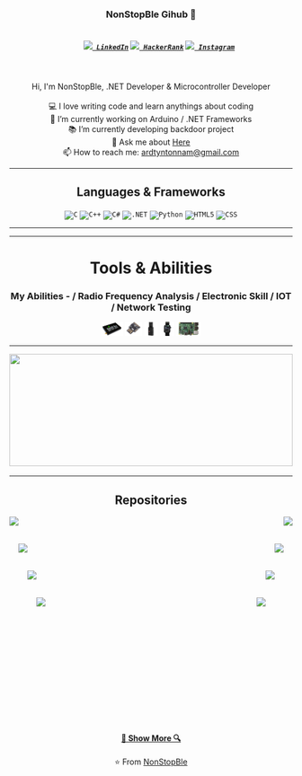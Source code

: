 <h3 align="center">NonStopBle Gihub 👋</h3>
<h5 align="center">
    <code>
    <a href="https://www.linkedin.com/in/osmandurdag/" title="LinkedIn"><img width="22" src="https://github.com/NonStopBle/NonStopBle/blob/master/images/linkedin.svg"> LinkedIn</a></code>
    <code><a href="https://www.hackerrank.com/zumrudu_anka" title="HackerRank Profile"><img width="22" src="https://github.com/NonStopBle/NonStopBle/blob/master/images/hackerrank.png"> HackerRank</a></code>
    <code><a href="https://www.instagram.com/osman__durdag/" title="Instagram Profile"><img width="22" src="https://github.com/NonStopBle/NonStopBle/blob/master/images/instagram.svg"> Instagram</a></code>
</h5>
<br>
<p align="center">
    Hi, I'm NonStopBle, .NET Developer & Microcontroller Developer
    <br>
    <br> 💻 I love writing code and learn anythings about coding
    <br> 🔬 I’m currently working on Arduino / .NET Frameworks
    <br> 📚 I’m currently developing backdoor project
    <br> 💬 Ask me about <a href="https://github.com/NonStopBle/NonStopBle/issues" title="Issues">Here</a>
    <br> 📫 How to reach me: <a href="mailto: ardtyntonnam@gmail.com">ardtyntonnam@gmail.com</a>
</p>

<hr>

<h2 align="center">Languages & Frameworks</h2>

<p align="center">
    <code><img title="C" height="25" src="https://github.com/zumrudu-anka/zumrudu-anka/blob/master/images/c.svg"></code>
    <code><img title="C++" height="25" src="https://github.com/zumrudu-anka/zumrudu-anka/blob/master/images/cpp.svg"></code>
    <code><img title="C#" height="25" src="https://github.com/zumrudu-anka/zumrudu-anka/blob/master/images/cSharp.svg"></code>
    <code><img title=".NET" height="25" src="https://encrypted-tbn0.gstatic.com/images?q=tbn:ANd9GcT6LFnUc_JmUXSyNSUFriOjUgYyT0A3x1YXLErVs9ACEP-EjQVV9K0LTTVSqjvXsEjBbpI&usqp=CAU"></code>
    <code><img title="Python" height="25" src="https://raw.githubusercontent.com/zumrudu-anka/zumrudu-anka/master/images/python-original.svg"></code>
    <code><img title="HTML5" height="25" src="https://github.com/zumrudu-anka/zumrudu-anka/blob/master/images/html5.svg"></code>
    <code><img title="CSS" height="25" src="https://github.com/zumrudu-anka/zumrudu-anka/blob/master/images/css.svg"></code>
</p>

<hr>

<hr>

<h1 align="center">Tools & Abilities</h1>
<h3 align="center">My Abilities - / Radio Frequency Analysis / Electronic Skill / IOT / Network Testing</h3>

<p align="center">
    <code><img title="HackRF" height="25" src="https://raw.githubusercontent.com/NonStopBle/NonStopBle/main/res/hackrf.png"></code>
    <code><img title="Digispark" height="25" src="https://raw.githubusercontent.com/NonStopBle/NonStopBle/main/res/digispark.png"></code>
    <code><img title="2.4Ghz Jammer" height="25" src="https://raw.githubusercontent.com/NonStopBle/NonStopBle/main/res/jammer.png"></code>
    <code><img title="DEAUTHER WATCH" height="25" src="https://raw.githubusercontent.com/NonStopBle/NonStopBle/main/res/deauther.png"></code>
    <code><img title="RPI HACK KIT" height="25" src="https://raw.githubusercontent.com/NonStopBle/NonStopBle/main/res/rpi.png"></code>
</p>

<hr>

<a href="https://github.com/anuraghazra/github-readme-stats" title="Go to Source"><img width="100%" height="200" src="https://github-readme-stats.vercel.app/api?username=NonStopBle&show_icons=true&theme=gotham"></a>

<hr>

<h2 align="center">Repositories</h2>

<p width="100%" align="center">
    <a align="left" href="https://github.com/NonStopBle/Backdoor" title="Backdoors"><img align="left" height="115" src="https://github-readme-stats.vercel.app/api/pin/?username=NonStopBle&repo=backdoor&theme=gotham"></a>
    <a align="right" href="https://github.com/NonStopBle/Relink" title="Relink"><img align="right" height="115" src="https://github-readme-stats.vercel.app/api/pin/?username=NonStopBle&repo=Relink&theme=gotham"></a>
</p>
<br><br>
<p width="100%" align="center">
    <a align="left" href="https://github.com/NonStopBle/Reclipy" title="Reclipy"><img align="left" height="115" src="https://github-readme-stats.vercel.app/api/pin/?username=NonStopBle&repo=Reclipy&theme=gotham"></a>
    <a align="right" href="https://github.com/NonStopBle/Repads" title="Repads"><img align="right" height="115" src="https://github-readme-stats.vercel.app/api/pin/?username=NonStopBle&repo=Repads&theme=gotham"></a>
</p>
<br><br>
<p width="100%" align="center">
    <a align="left" href="https://github.com/NonStopBle/NeedlemanWunschWithOpenMP" title="Needleman Wunsch Algorithm With OpenMP"><img align="left" height="115" src="https://github-readme-stats.vercel.app/api/pin/?username=NonStopBle&repo=NeedlemanWunschWithOpenMP&theme=gotham"></a>
    <a align="right" href="https://github.com/NonStopBle/Artificial_Neural_Networks" title="Artificial Neural Networks"><img align="right" height="115" src="https://github-readme-stats.vercel.app/api/pin/?username=NonStopBle&repo=Artificial_Neural_Networks&theme=gotham"></a>
</p>
<br><br>
<p width="100%" align="center">
    <a align="left" href="https://github.com/NonStopBle/Minesweeper" title="Minesweeper"><img align="left" height="115" src="https://github-readme-stats.vercel.app/api/pin/?username=NonStopBle&repo=Minesweeper&theme=gotham"></a>
    <a align="right" href="https://github.com/NonStopBle/KTU-TraditionalComputerOlympics-2019" title="KTU Traditional Computer Olympics 2019-2020"><img align="right" height="115" src="https://github-readme-stats.vercel.app/api/pin/?username=NonStopBle&repo=KTU-TraditionalComputerOlympics-2019&theme=gotham"></a>
</p>
<br><br><br><br><br><br><br><br><br><br><br><br><br>
<h4 align="center">
    <a href=https://github.com/NonStopBle?tab=repositories " title="Show Repositories ">🔎 Show More 🔍</a></h4>

<p align = "center ">
    ⭐️ From <a href="https://github.com/NonStopBle/ ">NonStopBle</a>
</p>
